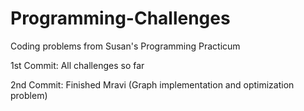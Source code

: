 # Programming-Challenges
Coding problems from Susan's Programming Practicum

1st Commit: All challenges so far

2nd Commit: Finished Mravi (Graph implementation and optimization problem)
